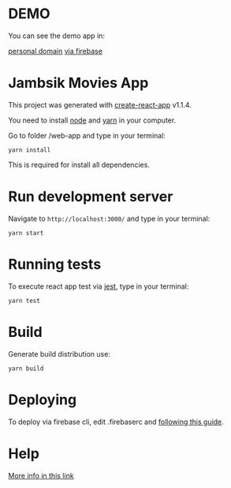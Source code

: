 # DEMO
 You can see the demo app in:
 
 [personal domain](https://www.movies.jambsik.app/)
 [via firebase](https://movies-by-jambsik.firebaseapp.com)
# Jambsik Movies App 

This project was generated with  [create-react-app](https://github.com/facebook/create-react-app) v1.1.4. 

You need to install [node](https://nodejs.org/es/download) and
 [yarn](https://yarnpkg.com/lang/en/docs/install/#windows-stable) in your computer.
 
 Go to folder /web-app and type in your terminal:
 
 ``
 yarn install
 ``
 
 This is required for install all dependencies.

# Run development server
Navigate to ``http://localhost:3000/`` and type in your terminal:

 ``
 yarn start
 ``
 # Running tests 
 To execute react app test via  [jest](https://facebook.github.io/jest/), 
 type in your terminal:
 
  ``
  yarn test
  ``
 # Build
Generate build distribution use:
 
  ``
  yarn build
  ``
  
# Deploying

 To deploy via firebase cli, edit .firebaserc and [following this guide](https://firebase.google.com/docs/cli/?hl=es-419). 


# Help
 [More info in this link](https://github.com/facebook/create-react-app)
